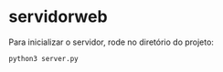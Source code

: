 # servidorweb

Para inicializar o servidor, rode no diretório do projeto: 
```
python3 server.py
```

